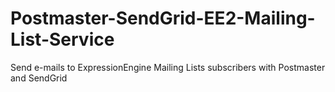 Postmaster-SendGrid-EE2-Mailing-List-Service
============================================

Send e-mails to ExpressionEngine Mailing Lists subscribers with Postmaster and SendGrid
